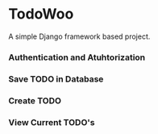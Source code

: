 # TodoWoo
A simple Django framework based project.

### Authentication and Atuhtorization
### Save TODO in Database
### Create TODO
### View Current TODO's
